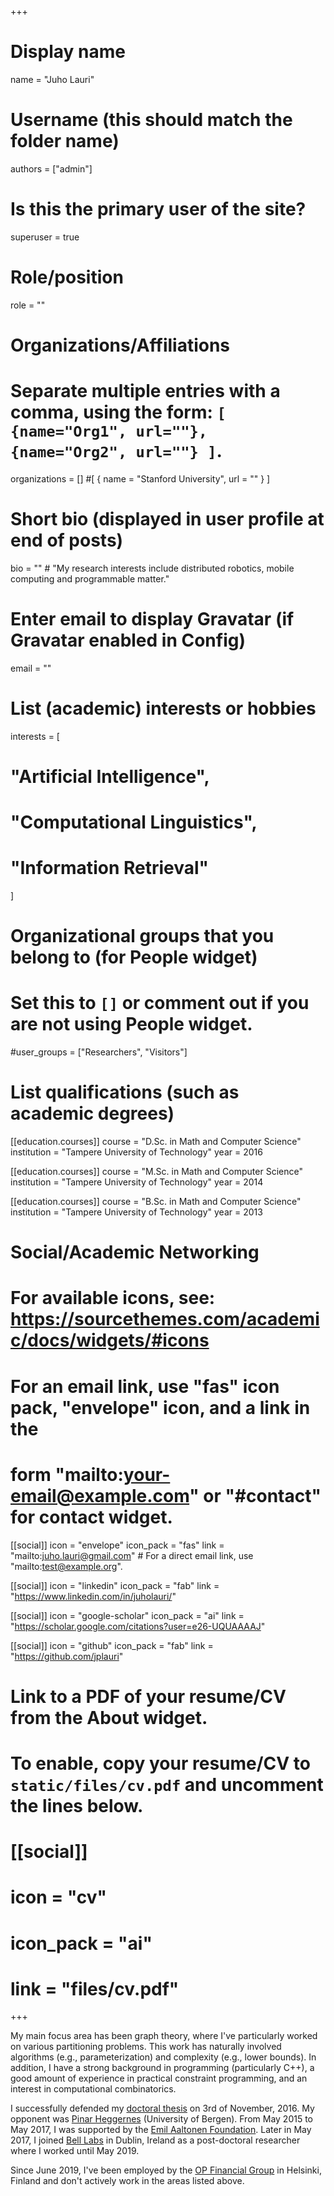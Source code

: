 +++
# Display name
name = "Juho Lauri"

# Username (this should match the folder name)
authors = ["admin"]

# Is this the primary user of the site?
superuser = true

# Role/position
role = ""

# Organizations/Affiliations
#   Separate multiple entries with a comma, using the form: `[ {name="Org1", url=""}, {name="Org2", url=""} ]`.
organizations = [] #[ { name = "Stanford University", url = "" } ]

# Short bio (displayed in user profile at end of posts)
bio = "" # "My research interests include distributed robotics, mobile computing and programmable matter."

# Enter email to display Gravatar (if Gravatar enabled in Config)
email = ""

# List (academic) interests or hobbies
interests = [
#  "Artificial Intelligence",
#  "Computational Linguistics",
#  "Information Retrieval"
]

# Organizational groups that you belong to (for People widget)
#   Set this to `[]` or comment out if you are not using People widget.
#user_groups = ["Researchers", "Visitors"]

# List qualifications (such as academic degrees)
[[education.courses]]
  course = "D.Sc. in Math and Computer Science"
  institution = "Tampere University of Technology"
  year = 2016

[[education.courses]]
  course = "M.Sc. in Math and Computer Science"
  institution = "Tampere University of Technology"
  year = 2014

[[education.courses]]
  course = "B.Sc. in Math and Computer Science"
  institution = "Tampere University of Technology"
  year = 2013

# Social/Academic Networking
# For available icons, see: https://sourcethemes.com/academic/docs/widgets/#icons
#   For an email link, use "fas" icon pack, "envelope" icon, and a link in the
#   form "mailto:your-email@example.com" or "#contact" for contact widget.

[[social]]
  icon = "envelope"
  icon_pack = "fas"
  link = "mailto:juho.lauri@gmail.com"  # For a direct email link, use "mailto:test@example.org".

[[social]]
  icon = "linkedin"
  icon_pack = "fab"
  link = "https://www.linkedin.com/in/juholauri/"

[[social]]
  icon = "google-scholar"
  icon_pack = "ai"
  link = "https://scholar.google.com/citations?user=e26-UQUAAAAJ"

[[social]]
  icon = "github"
  icon_pack = "fab"
  link = "https://github.com/jplauri"

# Link to a PDF of your resume/CV from the About widget.
# To enable, copy your resume/CV to `static/files/cv.pdf` and uncomment the lines below.
# [[social]]
#   icon = "cv"
#   icon_pack = "ai"
#   link = "files/cv.pdf"

+++

My main focus area has been graph theory, where I've particularly worked on various partitioning problems. This work has naturally involved algorithms (e.g., parameterization) and complexity (e.g., lower bounds). In addition, I have a strong background in programming (particularly C++), a good amount of experience in practical constraint programming, and an interest in computational combinatorics.

I successfully defended my [doctoral thesis](http://urn.fi/URN:ISBN:978-952-15-3842-1) on 3rd of November, 2016. My opponent was [Pinar Heggernes](http://www.ii.uib.no/~pinar/) (University of Bergen). From May 2015 to May 2017, I was supported by the [Emil Aaltonen Foundation](https://emilaaltonen.fi/apurahat/in-english/). Later in May 2017, I joined [Bell Labs](https://en.wikipedia.org/wiki/Bell_Labs) in Dublin, Ireland as a post-doctoral researcher where I worked until May 2019.

Since June 2019, I've been employed by the [OP Financial Group](https://en.wikipedia.org/wiki/OP_Financial_Group) in Helsinki, Finland and don't actively work in the areas listed above. 
